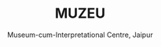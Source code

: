---
title: MUZEU
subtitle: Museum-cum-Interpretational Centre, Jaipur
thumbnail: muzeu.jpg
project-date: Semester 9, 2015
description: Museum-cum-Interpretational Centre, Jaipur

---